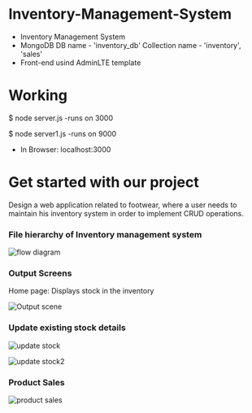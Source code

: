 # Inventory-Management-System
* Inventory Management System
* MongoDB DB name - 'inventory_db' Collection name - 'inventory', 'sales'
* Front-end usind AdminLTE template
# Working

$ node server.js        -runs on 3000

$ node server1.js       -runs on 9000

* In Browser: localhost:3000
# Get started with our project
Design a web application related to footwear, where a user needs to maintain his inventory system in order to implement CRUD operations.
### File hierarchy of Inventory management system

![flow diagram](https://user-images.githubusercontent.com/72203536/124598797-a4fb9d00-de82-11eb-9d89-01a7b1c1697e.jpg)
### Output Screens
Home page: Displays stock in the inventory

![Output scene](https://user-images.githubusercontent.com/72203536/124599120-f1df7380-de82-11eb-9058-2a7c5ddae4f3.jpg)
### Update existing stock details

![update stock](https://user-images.githubusercontent.com/72203536/124600339-3b7c8e00-de84-11eb-9e4e-3772087b3152.jpg)

![update stock2](https://user-images.githubusercontent.com/72203536/124599541-661a1700-de83-11eb-9928-aad4bca7c537.jpg)
### Product Sales

![product sales](https://user-images.githubusercontent.com/72203536/124600167-12f49400-de84-11eb-9e14-8e4b0c298925.jpg)






